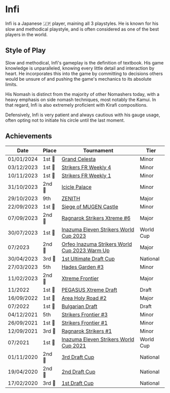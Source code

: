 # Infi

Infi is a Japanese :jp: player, maining all 3 playstyles. 
He is known for his slow and methodical playstyle, and is often considered as one of the best players in the world. 

## Style of Play

Slow and methodical, Infi's gameplay is the definition of textbook. His game knowledge is unparalleled, knowing every little detail and interaction by heart. 
He incorporates this into the game by committing to decisions others would be unsure of and
pushing the game's mechanics to its absolute limits.

His Nomash is distinct from the majority of other Nomashers today, with a heavy emphasis on 
side nomash techniques, most notably the Kamui. In that regard, Infi is also extremely proficient with Kirafi compositions.

Defensively, Infi is very patient and always cautious with his gauge usage, often opting not
to initiate his circle until the last moment.

## Achievements

| Date | Place | Tournament | Tier |
| - | - | - | - |
| 01/01/2024 |1st :1st_place_medal: | [Grand Celesta](../../tournaments/misc/grandcelesta.md) | Minor |
| 03/12/2023 |1st :1st_place_medal:|[Strikers FR Weekly 4](../../tournaments/weeklies/weekly4.md) | Minor |
| 10/11/2023 |1st :1st_place_medal:| [Strikers FR Weekly 1](../../tournaments/weeklies/weekly1.md) | Minor |
| 31/10/2023 |2nd :2nd_place_medal:| [Icicle Palace](../../tournaments/misc/icicle.md) | Minor |
| 29/10/2023 | 9th | [ZENITH](../../tournaments/misc/zenith1.md) | Major |
| 22/09/2023 |1st :1st_place_medal: | [Siege of MUGEN Castle](../../tournaments/misc/mugen.md) | Minor |
| 07/09/2023 |2nd :2nd_place_medal: | [Ragnarok Strikers Xtreme #6](../../tournaments/ragna/ragnax6.md) | Major |
| 30/07/2023 |1st :1st_place_medal: | [Inazuma Eleven Strikers World Cup 2023](../../tournaments/worldcup23.md) | World Cup |
| 07/2023 |2nd :2nd_place_medal: | [Orfeo Inazuma Strikers World Cup 2023 Warm Up](../../tournaments/misc/orfeowc.md) | Major |
| 30/04/2023 | 3rd :3rd_place_medal: | [1st Ultimate Draft Cup](../../tournaments/jpdraft/jpudraft1.md) | National |
| 27/03/2023 | 5th | [Hades Garden #3](../../tournaments/hg/hg3.md) | Minor |
| 11/02/2023 |2nd :2nd_place_medal: | [Xtreme Frontier](../../tournaments/sf/xf.md) | Major |
| 11/2022 |1st :1st_place_medal: | [PEGASUS Xtreme Draft](../../tournaments/draft/pegasusdraft.md) | Draft | 
| 16/09/2022 |1st :1st_place_medal: | [Area Holy Road #2](../../tournaments/misc/holyroad2.md) | Major |
| 07/2022 |1st :1st_place_medal: | [Bulgarian Draft](../../tournaments/draft/bgdraft.md) | Draft |
| 04/12/2021 | 5th | [Strikers Frontier #3](../../tournaments/sf/sf3.md) | Minor |
| 26/09/2021 |1st :1st_place_medal: | [Strikers Frontier #1](../../tournaments/sf/sf1.md) | Minor |
| 12/09/2021 |3rd :3rd_place_medal: | [Ragnarok Strikers #1](../../tournaments/ragna/ragna1.md) | Minor |
| 07/2021 |1st :1st_place_medal: | [Inazuma Eleven Strikers World Cup 2021](../../tournaments/worldcup21.md) | World Cup |
| 01/11/2020 | 2nd :2nd_place_medal: | [3rd Draft Cup](../../tournaments/jpdraft/jpdraft3.md) | National |
| 19/04/2020 | 2nd :2nd_place_medal: | [2nd Draft Cup](../../tournaments/jpdraft/jpdraft2.md) | National |
| 17/02/2020 | 3rd :3rd_place_medal: | [1st Draft Cup](../../tournaments/jpdraft/jpdraft1.md) | National |